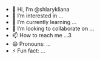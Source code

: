 - 👋 Hi, I’m @shlarykliana
- 👀 I’m interested in ...
- 🌱 I’m currently learning ...
- 💞️ I’m looking to collaborate on ...
- 📫 How to reach me ...3
- 😄 Pronouns: ...
- ⚡ Fun fact: ...

<!---
shlarykliana/shlarykliana is a ✨ special ✨ repository because its `README.md` (this file) appears on your GitHub profile.
You can click the Preview link to take a look at your changes.
--->

